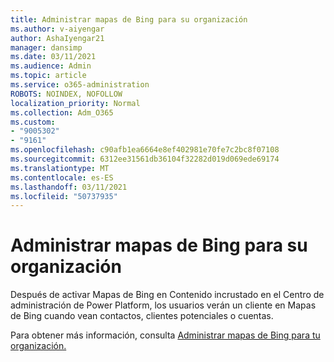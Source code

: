 ```yaml
---
title: Administrar mapas de Bing para su organización
ms.author: v-aiyengar
author: AshaIyengar21
manager: dansimp
ms.date: 03/11/2021
ms.audience: Admin
ms.topic: article
ms.service: o365-administration
ROBOTS: NOINDEX, NOFOLLOW
localization_priority: Normal
ms.collection: Adm_O365
ms.custom:
- "9005302"
- "9161"
ms.openlocfilehash: c90afb1ea6664e8ef402981e70fe7c2bc8f07108
ms.sourcegitcommit: 6312ee31561db36104f32282d019d069ede69174
ms.translationtype: MT
ms.contentlocale: es-ES
ms.lasthandoff: 03/11/2021
ms.locfileid: "50737935"
---
```

# <a name="manage-bing-maps-for-your-organization"></a>Administrar mapas de Bing para su organización

Después de activar Mapas  de Bing en Contenido incrustado en el Centro de administración de Power Platform, los usuarios verán un cliente en Mapas de Bing cuando vean contactos, clientes potenciales o cuentas.

Para obtener más información, consulta [Administrar mapas de Bing para tu organización.](https://go.microsoft.com/fwlink/?linkid=2152757)